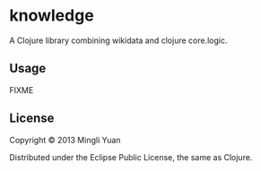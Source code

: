 # knowledge

A Clojure library combining wikidata and clojure core.logic.

## Usage

FIXME

## License

Copyright © 2013 Mingli Yuan

Distributed under the Eclipse Public License, the same as Clojure.

